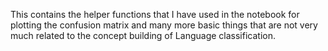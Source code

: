 This contains the helper functions that I have used in the notebook for plotting the confusion matrix and many more basic things that are not very much related to the concept building of Language classification.
